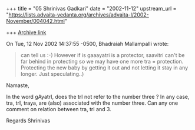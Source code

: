 +++
title = "05 Shrinivas Gadkari"
date = "2002-11-12"
upstream_url = "https://lists.advaita-vedanta.org/archives/advaita-l/2002-November/004042.html"

+++
[Archive link](https://lists.advaita-vedanta.org/archives/advaita-l/2002-November/004042.html)

On Tue, 12 Nov 2002 14:37:55 -0500, Bhadraiah Mallampalli
<vaidix at HOTMAIL.COM> wrote:
>can tell us :-) However if is gaaayatri is a protector, saavitri can't be
>far behind in protecting so we may have one more tra = protection.
>Protecting the new baby by getting it out and not letting it stay in any
>longer. Just speculating..)
>

Namaste,

In the word gAyatrI, does the trI not refer to the number three ?
In any case, tra, trI, traya, are (also) associated with the number
three. Can any one comment on relation between tra, trI and 3.

Regards
Shrinivas

